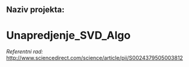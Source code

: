 ## Naziv projekta:
# Unapredjenje_SVD_Algo
_Referentni rad:_ http://www.sciencedirect.com/science/article/pii/S0024379505003812
